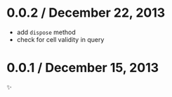 0.0.2 / December 22, 2013
=================
- add `dispose` method
- check for cell validity in query

0.0.1 / December 15, 2013
==================
:sparkles: